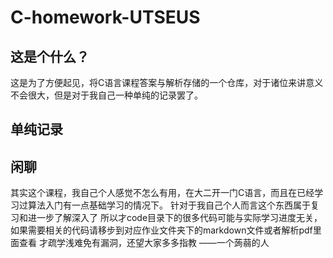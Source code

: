 # C-homework-UTSEUS
## 这是个什么？
  这是为了方便起见，将C语言课程答案与解析存储的一个仓库，对于诸位来讲意义不会很大，但是对于我自己一种单纯的记录罢了。

## 单纯记录

## 闲聊
  其实这个课程，我自己个人感觉不怎么有用，在大二开一门C语言，而且在已经学习过算法入门有一点基础学习的情况下。
  针对于我自己个人而言这个东西属于复习和进一步了解深入了
  所以才code目录下的很多代码可能与实际学习进度无关，如果需要相关的代码请移步到对应作业文件夹下的markdown文件或者解析pdf里面查看
  才疏学浅难免有漏洞，还望大家多多指教
                                    ——一个蒟蒻的人